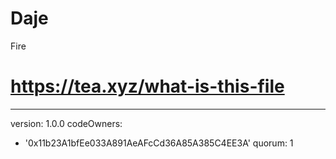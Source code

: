 # Daje
Fire
# https://tea.xyz/what-is-this-file
---
version: 1.0.0
codeOwners:
  - '0x11b23A1bfEe033A891AeAFcCd36A85A385C4EE3A'
quorum: 1
